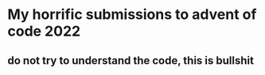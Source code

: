 # My horrific submissions to advent of code 2022
## do not try to understand the code, this is bullshit
